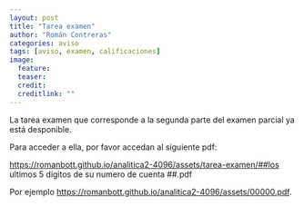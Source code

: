 ```yaml
---
layout: post
title: "Tarea examen"
author: "Román Contreras"
categories: aviso 
tags: [aviso, examen, calificaciones]
image:
  feature: 
  teaser: 
  credit: 
  creditlink: ""
---
```


La tarea examen que corresponde a la segunda parte del examen parcial ya está desponible.

Para acceder a ella, por favor accedan al siguiente pdf:

https://romanbott.github.io/analitica2-4096/assets/tarea-examen/##los ultimos 5 digitos de su numero de cuenta ##.pdf

Por ejemplo https://romanbott.github.io/analitica2-4096/assets/00000.pdf.



